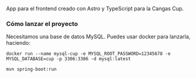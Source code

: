 App para el frontend creado con Astro y TypeScript para la Cangas Cup.


### Cómo lanzar el proyecto 

Necesitamos una base de datos MySQL. Puedes usar docker para lanzarla, haciendo:

```
docker run --name mysql-cup -e MYSQL_ROOT_PASSWORD=12345678 -e MYSQL_DATABASE=cup -p 3306:3306 -d mysql:latest
```

```
mvn spring-boot:run
```